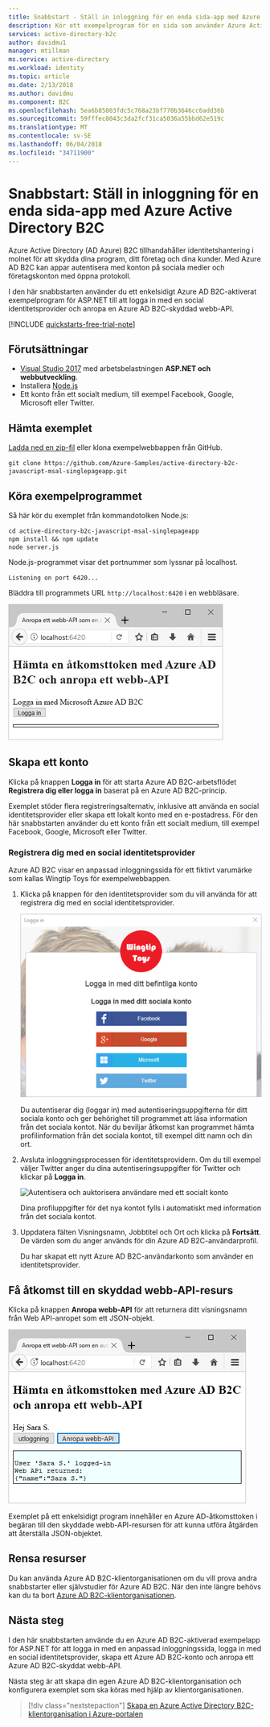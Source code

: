 ```yaml
---
title: Snabbstart - Ställ in inloggning för en enda sida-app med Azure Active Directory B2C | Microsoft Docs
description: Kör ett exempelprogram för en sida som använder Azure Active Directory B2C för att tillhandahålla inloggning konto.
services: active-directory-b2c
author: davidmu1
manager: mtillman
ms.service: active-directory
ms.workload: identity
ms.topic: article
ms.date: 2/13/2018
ms.author: davidmu
ms.component: B2C
ms.openlocfilehash: 5ea6b85803fdc5c768a23bf770b3646cc6add36b
ms.sourcegitcommit: 59fffec8043c3da2fcf31ca5036a55bbd62e519c
ms.translationtype: MT
ms.contentlocale: sv-SE
ms.lasthandoff: 06/04/2018
ms.locfileid: "34711900"
---
```

# <a name="quickstart-set-up-sign-in-for-a-single-page-app-using-azure-active-directory-b2c"></a>Snabbstart: Ställ in inloggning för en enda sida-app med Azure Active Directory B2C

Azure Active Directory (AD Azure) B2C tillhandahåller identitetshantering i molnet för att skydda dina program, ditt företag och dina kunder. Med Azure AD B2C kan appar autentisera med konton på sociala medier och företagskonton med öppna protokoll.

I den här snabbstarten använder du ett enkelsidigt Azure AD B2C-aktiverat exempelprogram för ASP.NET till att logga in med en social identitetsprovider och anropa en Azure AD B2C-skyddad webb-API.

[!INCLUDE [quickstarts-free-trial-note](../../includes/quickstarts-free-trial-note.md)]

## <a name="prerequisites"></a>Förutsättningar

* [Visual Studio 2017](https://www.visualstudio.com/downloads/) med arbetsbelastningen **ASP.NET och webbutveckling**.
* Installera [Node.js](https://nodejs.org/en/download/)
* Ett konto från ett socialt medium, till exempel Facebook, Google, Microsoft eller Twitter.

## <a name="download-the-sample"></a>Hämta exemplet

[Ladda ned en zip-fil](https://github.com/Azure-Samples/active-directory-b2c-javascript-msal-singlepageapp/archive/master.zip) eller klona exempelwebbappen från GitHub.

```
git clone https://github.com/Azure-Samples/active-directory-b2c-javascript-msal-singlepageapp.git
```

## <a name="run-the-sample-application"></a>Köra exempelprogrammet

Så här kör du exemplet från kommandotolken Node.js: 

```
cd active-directory-b2c-javascript-msal-singlepageapp
npm install && npm update
node server.js
```

Node.js-programmet visar det portnummer som lyssnar på localhost.

```
Listening on port 6420...
```

Bläddra till programmets URL `http://localhost:6420` i en webbläsare.

![Exempelprogram i webbläsare](media/active-directory-b2c-quickstarts-spa/sample-app-spa.png)

## <a name="create-an-account"></a>Skapa ett konto

Klicka på knappen **Logga in** för att starta Azure AD B2C-arbetsflödet **Registrera dig eller logga in** baserat på en Azure AD B2C-princip. 

Exemplet stöder flera registreringsalternativ, inklusive att använda en social identitetsprovider eller skapa ett lokalt konto med en e-postadress. För den här snabbstarten använder du ett konto från ett socialt medium, till exempel Facebook, Google, Microsoft eller Twitter. 

### <a name="sign-up-using-a-social-identity-provider"></a>Registrera dig med en social identitetsprovider

Azure AD B2C visar en anpassad inloggningssida för ett fiktivt varumärke som kallas Wingtip Toys för exempelwebbappen. 

1. Klicka på knappen för den identitetsprovider som du vill använda för att registrera dig med en social identitetsprovider.

    ![Inloggnings- eller registreringsprovider](media/active-directory-b2c-quickstarts-spa/sign-in-or-sign-up-spa.png)

    Du autentiserar dig (loggar in) med autentiseringsuppgifterna för ditt sociala konto och ger behörighet till programmet att läsa information från det sociala kontot. När du beviljar åtkomst kan programmet hämta profilinformation från det sociala kontot, till exempel ditt namn och din ort. 

2. Avsluta inloggningsprocessen för identitetsprovidern. Om du till exempel väljer Twitter anger du dina autentiseringsuppgifter för Twitter och klickar på **Logga in**.

    ![Autentisera och auktorisera användare med ett socialt konto](media/active-directory-b2c-quickstarts-spa/twitter-authenticate-authorize-spa.png)

    Dina profiluppgifter för det nya kontot fylls i automatiskt med information från det sociala kontot. 

3. Uppdatera fälten Visningsnamn, Jobbtitel och Ort och klicka på **Fortsätt**.  De värden som du anger används för din Azure AD B2C-användarprofil.

    Du har skapat ett nytt Azure AD B2C-användarkonto som använder en identitetsprovider. 

## <a name="access-a-protected-web-api-resource"></a>Få åtkomst till en skyddad webb-API-resurs

Klicka på knappen **Anropa webb-API** för att returnera ditt visningsnamn från Web API-anropet som ett JSON-objekt. 

![Webb-API-svar](media/active-directory-b2c-quickstarts-spa/call-api-spa.png)

Exemplet på ett enkelsidigt program innehåller en Azure AD-åtkomsttoken i begäran till den skyddade webb-API-resursen för att kunna utföra åtgärden att återställa JSON-objektet.

## <a name="clean-up-resources"></a>Rensa resurser

Du kan använda Azure AD B2C-klientorganisationen om du vill prova andra snabbstarter eller självstudier för Azure AD B2C. När den inte längre behövs kan du ta bort [Azure AD B2C-klientorganisationen](active-directory-b2c-faqs.md#how-do-i-delete-my-azure-ad-b2c-tenant).

## <a name="next-steps"></a>Nästa steg

I den här snabbstarten använde du en Azure AD B2C-aktiverad exempelapp för ASP.NET för att logga in med en anpassad inloggningssida, logga in med en social identitetsprovider, skapa ett Azure AD B2C-konto och anropa ett Azure AD B2C-skyddat webb-API. 

Nästa steg är att skapa din egen Azure AD B2C-klientorganisation och konfigurera exemplet som ska köras med hjälp av klientorganisationen. 

> [!div class="nextstepaction"]
> [Skapa en Azure Active Directory B2C-klientorganisation i Azure-portalen](active-directory-b2c-get-started.md)